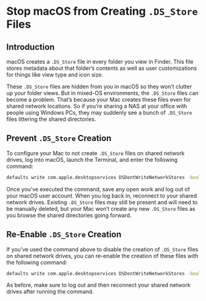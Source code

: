# Stop macOS from Creating `.DS_Store` Files
## Introduction
macOS creates a `.DS_Store` file in every folder you view in Finder. This file stores metadata about that folder’s contents as well as user customizations for things like view type and icon size.

These `.DS_Store` files are hidden from you in macOS so they won’t clutter up your folder views. But in mixed-OS environments, the `.DS_Store` files can become a problem. That’s because your Mac creates these files even for shared network locations. So if you’re sharing a NAS at your office with people using Windows PCs, they may suddenly see a bunch of `.DS_Store` files littering the shared directories.

## Prevent `.DS_Store` Creation
To configure your Mac to not create `.DS_Store` files on shared network drives, log into macOS, launch the Terminal, and enter the following command:

``` bash
defaults write com.apple.desktopservices DSDontWriteNetworkStores -bool TRUE
```

Once you’ve executed the command, save any open work and log out of your macOS user account. When you log back in, reconnect to your shared network drives. Existing `.DS_Store` files may still be present and will need to be manually deleted, but your Mac won’t create any new `.DS_Store` files as you browse the shared directories going forward.

## Re-Enable `.DS_Store` Creation

If you’ve used the command above to disable the creation of `.DS_Store` files on shared network drives, you can re-enable the creation of these files with the following command:

``` bash
defaults write com.apple.desktopservices DSDontWriteNetworkStores -bool FALSE
```

As before, make sure to log out and then reconnect your shared network drives after running the command.